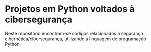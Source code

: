 # Projetos em Python voltados à cibersegurança

Neste repositório encontram-se códigos relacionados à segurança cibernética/cibersegurança, utilizando a linguagem de programação Python.
